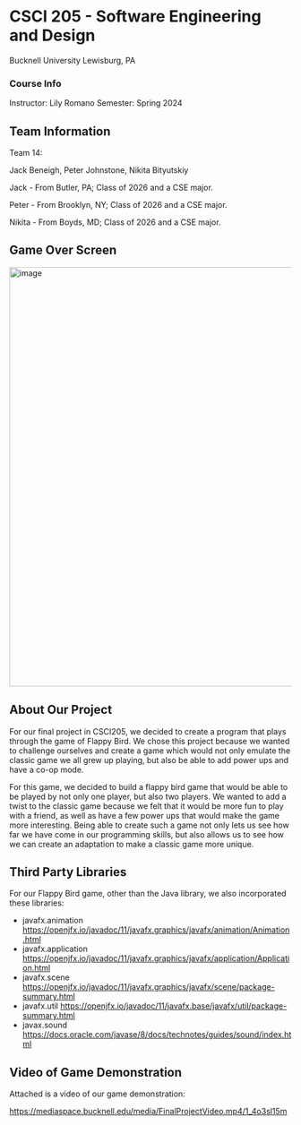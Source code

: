 # CSCI 205 - Software Engineering and Design
Bucknell University
Lewisburg, PA
### Course Info
Instructor: Lily Romano
Semester: Spring 2024
## Team Information
Team 14:

Jack Beneigh, Peter Johnstone, Nikita Bityutskiy

Jack - From Butler, PA; Class of 2026 and a CSE major.

Peter - From Brooklyn, NY; Class of 2026 and a CSE major.

Nikita - From Boyds, MD; Class of 2026 and a CSE major.

## Game Over Screen 
<img width="1051" height="749" alt="image" src="https://github.com/user-attachments/assets/899291b1-1847-4e76-afe5-56590f94765c" />


## About Our Project
For our final project in CSCI205, we decided to create a program that plays through
the game of Flappy Bird. We chose this project because we wanted to challenge ourselves 
and create a game which would not only emulate the classic game we all grew up playing, 
but also be able to add power ups and have a co-op mode. 

For this game, we decided to build a flappy bird game that would be able to be played by 
not only one player, but also two players. We wanted to add a twist to the classic game 
because we felt that it would be more fun to play with a friend, as well as have a few power
ups that would make the game more interesting. Being able to create such a game not only lets 
us see how far we have come in our programming skills, but also allows us to see how we can create
an adaptation to make a classic game more unique.

## Third Party Libraries
For our Flappy Bird game, other than the Java library, we also incorporated these libraries:
- javafx.animation https://openjfx.io/javadoc/11/javafx.graphics/javafx/animation/Animation.html
- javafx.application https://openjfx.io/javadoc/11/javafx.graphics/javafx/application/Application.html
- javafx.scene https://openjfx.io/javadoc/11/javafx.graphics/javafx/scene/package-summary.html
- javafx.util https://openjfx.io/javadoc/11/javafx.base/javafx/util/package-summary.html
- javax.sound https://docs.oracle.com/javase/8/docs/technotes/guides/sound/index.html

## Video of Game Demonstration
Attached is a video of our game demonstration:


https://mediaspace.bucknell.edu/media/FinalProjectVideo.mp4/1_4o3sl15m
